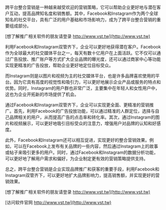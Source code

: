 跨平台整合营销是一种越来越受欢迎的营销策略，它可以帮助企业更好地与潜在客户互动，提高品牌知名度和销售额。其中，Facebook和Instagram作为两个全球知名的社交平台，具有广泛的用户基础和市场影响力，成为了跨平台整合营销的重要组成部分。

[想了解推广相关软件的朋友请登录 http://www.vst.tw](http://www.vst.tw)

利用Facebook和Instagram双管齐下，企业可以更好地获得潜在客户。Facebook作为全球最大的社交媒体平台之一，每天有数十亿用户在上面活跃。它不仅可以通过广告投放、推广账户等方式扩大企业品牌的曝光度，还可以通过商家中心等功能实现更精准的广告投放，帮助企业更好地定位目标受众。

而Instagram则是以图片和视频为主的社交媒体平台，也是许多品牌喜欢使用的平台。因为它具有高度的视觉性和吸引力，可以更好地展示企业产品或服务的特点和优势。同时，Instagram的用户群也非常广泛，主要集中在年轻人和女性用户中，这也为企业开拓新的市场提供了机会。

通过Facebook和Instagram双管齐下，企业可以实现更全面、更精准的营销推广。首先，利用Facebook的广告投放功能，可以通过精准的人群定位，选择与自己品牌相关的用户，从而提高广告的点击率和转化率。其次，通过Instagram的图片和视频展示，可以更好地吸引目标受众的注意力，增强用户对品牌的认知和好感度。

此外，Facebook和Instagram还可以相互促进，实现更好的整合营销效果。例如，可以在Facebook上发布有关品牌的一些内容，然后通过Instagram上的故事或帖子来吸引更多的用户。同时，通过Facebook和Instagram的数据分析功能，可以更好地了解用户需求和偏好，为企业制定更有效的营销策略提供支持。

总之，跨平台整合营销是企业实现品牌推广和获客的重要手段，利用Facebook和Instagram双管齐下，可以更好地扩大品牌影响力，提高销售额，并实现更好的营销效果。

[想了解推广相关软件的朋友请登录 http://www.vst.tw](http://www.vst.tw)


[访问软件官网 http://www.vst.tw](http://www.vst.tw)
